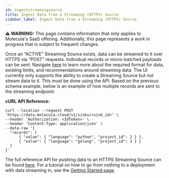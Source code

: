 ```yaml
---
id: ingeststreamingsource
title: Ingest Data from a Streaming (HTTPS) Source
sidebar_label: Ingest Data from a Streaming (HTTPS) Source
---
```


 **⚠ WARNING:** This page contains information that only applies to Molecula's SaaS offering. Additionally, this page represents a work in progress that is subject to frequent changes. 

Once an “ACTIVE” Streaming Source exists, data can be streamed to it over HTTPS via “POST” requests. Individual records or micro-batched payloads can be sent. Navigate [here](/saas/ingestdata/streamingoverview) to learn more about the required format for data, existing limits, and recommendations around streaming data. The UI currently only supports the ability to create a Streaming Source but not stream data to it. This must be done using the API. Based on the previous schema example, below is an example of how multiple records are sent to the streaming endpoint:


**cURL API Reference:**
```shell
curl --location --request POST 'https://data.molecula.cloud/v1/sinks/<sink_id>' \
--header 'Authorization: <IdToken>' \
--header 'Content-Type: application/json' \
--data-raw '{
  "records": [
      { "value": { "language": "python", "project_id": 2 } },
      { "value": { "language": "golang", "project_id": 3 } }
  ]
}'
```

The full reference API for pushing data to an HTTPS Streaming Source can be found [here](/saas/saas-reference/controlplaneapi). For a tutorial on how to go from nothing to a deployment with data streaming in, see the [Getting Started page](/saas/saas-tutorials/saasquickstart).